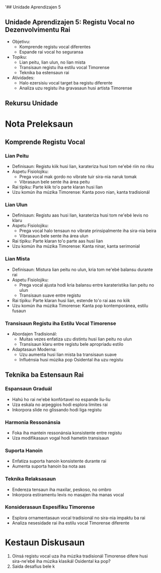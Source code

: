 '## Unidade Aprendizajen 5

## Unidade Aprendizajen 5: Registu Vocal no Dezenvolvimentu Rai
- Objetivu:
  * Komprende registu vocal diferentes
  * Espande rai vocal ho seguransa
- Topiku:
  * Lian peitu, lian ulun, no lian mista
  * Transisaun registu iha estilu vocal Timorense
  * Teknika ba estensaun rai
- Atividades:
  * Halo ezersisiu vocal target ba registu diferente
  * Analiza uzu registu iha gravasaun husi artista Timorense

## Rekursu Unidade

# Nota Preleksaun

## Komprende Registu Vocal

### Lian Peitu
- Definisaun: Registu kiik husi lian, karateriza husi tom ne'ebé riin no riku
- Aspetu Fisiolojiku:
  * Prega vocal mak gordo no vibrate tuir sira-nia naruk tomak
  * Vibrasaun bele sente iha área peitu
- Rai típiku: Parte kiik to'o parte klaran husi lian
- Uzu komún iha múzika Timorense: Kanta povo nian, kanta tradisionál

### Lian Ulun
- Definisaun: Registu aas husi lian, karateriza husi tom ne'ebé levis no klaru
- Aspetu Fisiolojiku:
  * Prega vocal halo tensaun no vibrate prinsipalmente iha sira-nia beira
  * Vibrasaun bele sente iha área ulun
- Rai típiku: Parte klaran to'o parte aas husi lian
- Uzu komún iha múzika Timorense: Kanta ninar, kanta serimonial

### Lian Mista
- Definisaun: Mistura lian peitu no ulun, kria tom ne'ebé balansu durante rai
- Aspetu Fisiolojiku:
  * Prega vocal ajusta hodi kria balansu entre karateristika lian peitu no ulun
  * Transisaun suave entre registu
- Rai típiku: Parte klaran husi lian, estende to'o rai aas no kiik
- Uzu komún iha múzika Timorense: Kanta pop kontemporánea, estilu fusaun

### Transisaun Registu iha Estilu Vocal Timorense
- Abordajen Tradisionál:
  * Muitas vezes enfatiza uzu distintu husi lian peitu no ulun
  * Transisaun klaru entre registu bele apropriadu estilo
- Adaptasaun Moderna:
  * Uzu aumenta husi lian mista ba transisaun suave
  * Influénsia husi múzika pop Osidental iha uzu registu

## Teknika ba Estensaun Rai

### Espansaun Graduál
- Hahú ho rai ne'ebé konfórtavel no espande liu-liu
- Uza eskala no arpeggios hodi esplora limites rai
- Inkorpora slide no glissando hodi liga registu

### Harmonia Ressonánsia
- Foka iha mantein ressonánsia konsistente entre registu
- Uza modifikasaun vogal hodi hametin transisaun

### Suporta Hanoin
- Enfatiza suporta hanoin konsistente durante rai
- Aumenta suporta hanoin ba nota aas

### Teknika Relaksasaun
- Endereza tensaun iha maxilar, peskoso, no ombro
- Inkorpora estiramentu levis no masajen iha manas vocal

### Konsiderasaun Espesífiku Timorense
- Esplora ornamentasaun vocal tradisionál no sira-nia impaktu ba rai
- Analiza nesesidade rai iha estilu vocal Timorense diferente

# Kestaun Diskusaun

1. Oinsá registu vocal uza iha múzika tradisionál Timorense difere husi sira-ne'ebé iha múzika klasikál Osidental ka pop?
2. Saida desafius bele k